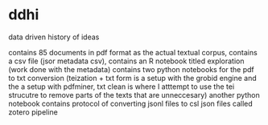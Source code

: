 # ddhi
data driven history of ideas

contains 85 documents in pdf format as the actual textual corpus, contains a csv file (jsor metadata csv),
contains an R notebook titled exploration (work done with the metadata)
contains two python notebooks for the pdf to txt conversion (teization + txt form is a setup with the grobid engine and the a setup with pdfminer, 
txt clean is where I atttempt to use the tei strucutre to remove parts of the texts that are unneccesary) 
another python notebook contains protocol of converting jsonl files to csl json files called zotero pipeline

